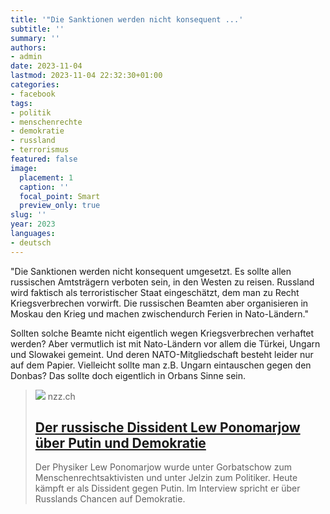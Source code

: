 ```yaml
---
title: '"Die Sanktionen werden nicht konsequent ...'
subtitle: ''
summary: ''
authors:
- admin
date: 2023-11-04
lastmod: 2023-11-04 22:32:30+01:00
categories:
- facebook
tags:
- politik
- menschenrechte
- demokratie
- russland
- terrorismus
featured: false
image:
  placement: 1
  caption: ''
  focal_point: Smart
  preview_only: true
slug: ''
year: 2023
languages:
- deutsch
---
```


"Die Sanktionen werden nicht konsequent umgesetzt. Es sollte allen russischen Amtsträgern verboten sein, in den Westen zu reisen. Russland wird faktisch als terroristischer Staat eingeschätzt, dem man zu Recht Kriegsverbrechen vorwirft. Die russischen Beamten aber organisieren in Moskau den Krieg und machen zwischendurch Ferien in Nato-Ländern."

Sollten solche Beamte nicht eigentlich wegen Kriegsverbrechen verhaftet werden? Aber vermutlich ist mit Nato-Ländern vor allem die Türkei, Ungarn und Slowakei gemeint. Und deren NATO-Mitgliedschaft besteht leider nur auf dem Papier. Vielleicht sollte man z.B. Ungarn eintauschen gegen den Donbas? Das sollte doch eigentlich in Orbans Sinne sein.
> [![](https://img.nzz.ch/2023/10/31/7763626c-6c6c-4aa0-a14d-24dfa0fe9799.jpeg?width=1200&height=675&fit=bound&quality=75&auto=webp&crop=3712,2088,x0,y1879&wmark=nzz)](https://www.nzz.ch/feuilleton/interview-dem-russischen-dissidenten-lew-ponomarjow-ld.1763288)
> nzz.ch
> ## [Der russische Dissident Lew Ponomarjow über Putin und Demokratie](https://www.nzz.ch/feuilleton/interview-dem-russischen-dissidenten-lew-ponomarjow-ld.1763288)
>
>Der Physiker Lew Ponomarjow wurde unter Gorbatschow zum Menschenrechtsaktivisten und unter Jelzin zum Politiker. Heute kämpft er als Dissident gegen Putin. Im Interview spricht er über Russlands Chancen auf Demokratie.